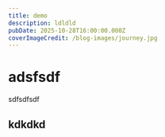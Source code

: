 ```yaml
---
title: demo
description: ldldld
pubDate: 2025-10-28T16:00:00.000Z
coverImageCredit: /blog-images/journey.jpg
---
```


# adsfsdf

sdfsdfsdf

## kdkdkd
